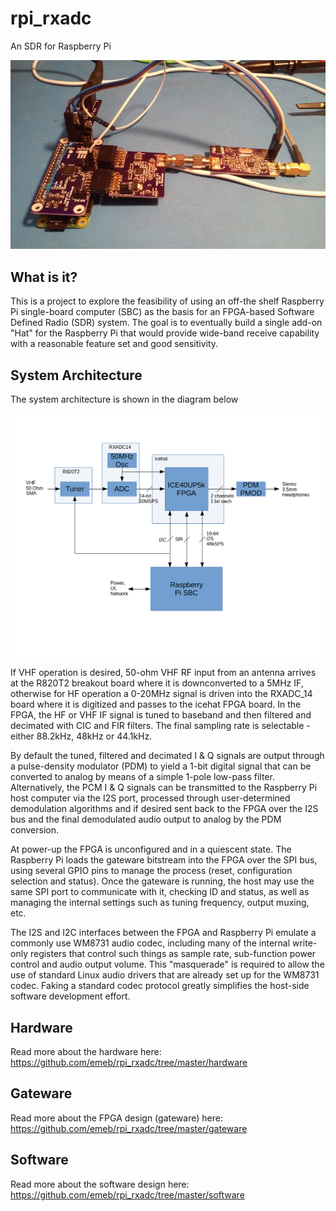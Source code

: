 # rpi_rxadc
An SDR for Raspberry Pi

![Hardware Picture](documents/system_photo.jpg)

## What is it?
This is a project to explore the feasibility of using an off-the shelf
Raspberry Pi single-board computer (SBC) as the basis for an FPGA-based
Software Defined Radio (SDR) system. The goal is to eventually build a single
add-on "Hat" for the Raspberry Pi that would provide wide-band receive
capability with a reasonable feature set and good sensitivity.

## System Architecture
The system architecture is shown in the diagram below

![System Architecture](documents/system_0.png)

If VHF operation is desired, 50-ohm VHF RF input from an antenna arrives at
the R820T2 breakout board where it is downconverted to a 5MHz IF, otherwise
for HF operation a 0-20MHz signal is driven into the RXADC_14 board where it
is digitized and passes to the icehat FPGA board. In the FPGA, the HF or VHF
IF signal is tuned to baseband and then filtered and decimated with CIC and
FIR filters. The final sampling rate is selectable - either 88.2kHz, 48kHz or
44.1kHz.

By default the tuned, filtered and decimated I & Q signals are output through
a pulse-density modulator (PDM) to yield a 1-bit digital signal that can be
converted to analog by means of a simple 1-pole low-pass filter. Alternatively,
the PCM I & Q signals can be transmitted to the Raspberry Pi host computer via
the I2S port, processed through user-determined demodulation algorithms and if
desired sent back to the FPGA over the I2S bus and the final demodulated audio
output to analog by the PDM conversion.

At power-up the FPGA is unconfigured and in a quiescent state. The Raspberry Pi
loads the gateware bitstream into the FPGA over the SPI bus, using several GPIO
pins to manage the process (reset, configuration selection and status). Once
the gateware is running, the host may use the same SPI port to communicate
with it, checking ID and status, as well as managing the internal settings such
as tuning frequency, output muxing, etc.

The I2S and I2C interfaces between the FPGA and Raspberry Pi emulate a commonly
use WM8731 audio codec, including many of the internal write-only registers that
control such things as sample rate, sub-function power control and audio output
volume. This "masquerade" is required to allow the use of standard Linux audio
drivers that are already set up for the WM8731 codec. Faking a standard codec
protocol greatly simplifies the host-side software development effort.

## Hardware
Read more about the hardware here:
https://github.com/emeb/rpi_rxadc/tree/master/hardware

## Gateware
Read more about the FPGA design (gateware) here:
https://github.com/emeb/rpi_rxadc/tree/master/gateware

## Software
Read more about the software design here:
https://github.com/emeb/rpi_rxadc/tree/master/software

